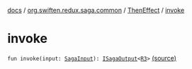 [docs](../../index.md) / [org.swiften.redux.saga.common](../index.md) / [ThenEffect](index.md) / [invoke](./invoke.md)

# invoke

`fun invoke(input: `[`SagaInput`](../-saga-input/index.md)`): `[`ISagaOutput`](../-i-saga-output/index.md)`<`[`R3`](index.md#R3)`>` [(source)](https://github.com/protoman92/KotlinRedux/tree/master/common/common-saga/src/main/kotlin/org/swiften/redux/saga/common/ThenEffect.kt#L18)